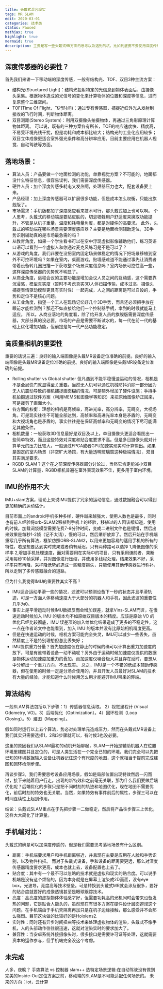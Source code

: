 ```yaml
---
title: 头戴式混合现实
tags: MR SLAM
edit: 2020-03-01
categories: 技术类
status: Paused
mathjax: true
highlight: true
mermaid: true
description: 主要是写一些头戴式MR方面的思考以及遇到的坑，比如到底要不要使用深度传感器，合适的落地场景，每个传感器选择和使用的注意项，解析SLAM算法在MR中的结构。另外和手机端MR做比较，最后预测未来MR的发展趋势
---
```


## 深度传感器的必要性？
首先我们来讲一下移动端的深度传感，一般有结构光、TOF、双目3种主流方案：
- 结构光(Structured Light)：结构光投射特定的光信息到物体表面后，由摄像头采集。根据物体造成的光信号的变化来计算物体的位置和深度等信息，进而复原整个三维空间。
- TOF(Time Of Flight，飞行时间)：通过专有传感器，捕捉近红外光从发射到接收的飞行时间，判断物体距离。
- 双目测距(Stereo System)：利用双摄像头拍摄物体，再通过三角形原理计算物体距离。
可以说，既有的三种方案各有所长，TOF的响应速度快、精度高，不易受环境光线干扰，但是功耗和成本都比较大；结构光的工业化应用较多；双目立体成像更适合室外强光条件和高分辨率应用，目前主要应用在机器人视觉、自动驾驶等方面。

## 落地场景：
- 算法人员：产品要做一个地面检测的功能，单靠视觉方案？不可能的，地面都没什么特征信息，很容易误判，我们需要深度传感器。
- 硬件人员：加个深度传感多耗电又发热啊，处理器压力也大，配套设备要上来。
- 产品经理：加上深度传感器可以扩展很多功能，但是成本怎么权衡，只能出旗舰版了。
- 市场需求：手机版都加了深度感应看来技术可行，那头戴式加上也可以啊。
个人思考，头戴式的移动端是要贴皮肤的，切忌牺牲用户舒适度来换取功能提升，不管是从机子重量，温度和耗电量角度，都是对硬件的高要求。
此外，头戴式的移动端在哪些场景需要深度感应器？主要是地面检测辅助定位，3D手势识别辅助真的是市场最急需的吗？
- 从教育角度，如果一个学生看书可以在空中浮现虚拟影像辅助他们，练习英语口语可以看到一个虚拟人和你通过麦克风练习是不是可以了？
- 从游戏的角度，我们非要在没把室内固定场景做稳定的情况下把场景移植到室外不可控环境吗？如果在室内，桌面游戏，贴墙感难道不能通过事先让消费者带着设备转几圈扫描一下获取整个场景深度信息吗？室内场景可控性高一些，这样深度传感器的优势就不明显了。
- 从商业角度，远程会议的主要功能是增加会议人员之间的互动感，这个需要靠沉浸感，模型真实度（暂时不考虑真实3D人体扫描传输，成本过高，摄像头捕捉表情驱动模型更具有实时性）一起完成，人之间的距离是可以自设的，手势和定位不是核心问题。
- 从工业角度，指望一个工人在现场记忆好几个3D手势，而且还必须把手放在眼前才能检测到？那还不如直接给他们一个控制器手柄，拿到的时候就能马上适应。
所以，从商业落地的角度看，除了给开发人员的旗舰版需要深度传感器，大部分真的没必要。市场的产品是需要不断试水的，每一代在前一代的基础上优化增加功能，但前提是每一代产品功能稳定。

## 高质量相机的重要性
重要的话说三遍：良好的输入端图像是头戴MR设备定位准确的前提。良好的输入端图像是头戴MR设备定位准确的前提。良好的输入端图像是头戴MR设备定位准确的前提。
- Rolling shutter vs Global shutter
但凡遇到不能平稳慢速运动的情况，相机是不是全局快门就显得至关重要。当然无人机可以通过机械防抖消除一部分因为无人机震动导致的相机捕捉画面糊的情况，可是额外增加了硬件设施；手持手机拍摄通过软件方案（利用MEMS和图像学等知识）来把原始图像矫正回来，可是裁剪了画面大小。
- 各方面的权衡：理想的相机是高帧率，高进光率，高分辨率，无畸变，大视场角。可是现实往往不可能全部达到，高帧率和高进光率本身是矛盾的，无畸变和大视场角也是矛盾的，事实往往是在保证高帧率和无畸变的情况下尽可能满足其他条件。
- 相机数量：一般获取3D信息最好是双目及以上，单目摄像头更适合看图出一些简单特效，而且这些特效对深度和贴合度要求不高。但是多目摄像头就对计算单元的压力比较大，一般通过FPGA或者GPU加速实现实时计算输出。如果是固定的室内场景（非空旷大场馆，有大量透明玻璃窗这种极端情况），双目其实满足要求。
- RGBD SLAM？这个在之前深度传感器部分讨论过，当然它肯定能减小双目SLAM的计算量，RGBD相机普遍在室外表现效果不佳，更多用于室内环境。
 
## IMU的作用不大
IMU+slam方案，理论上来说IMU提供了冗余的运动信息，通过数据融合可以得到更加精确的运动估计。

目前市面上的android手机多种多样，硬件越来越强大，使用人数也是最多，同时也有前人经验将orb-SLAM2移植到手机上的经验，移植过的人因该都知道，使用的时候，加载词袋模型需要花费7-8分钟时间，变成二进制文件也是缓慢，然后出来效果是每秒1-2帧（记不太请），慢的可以，然后果断放弃了。然后开始在手机端重写几乎所有算法，框架仿照ORB-SLAM2，以用来更加容易的适用手机的所有的特性，若是想要达到实时效果或者稍有延迟，只有两种路可以选择 1,降低图像的采样率 2,增加手机处理速度，面对需要用在实际中的项目，只有采用谦前者，果断采用每秒10帧采样，并对图像进行压缩，并使用多线程处理，结果效果不好，采样率只有再降，采样降低势必造成一些精度损失，只能使用其他传感器进行弥补，所以走到了多传感器融合的道路。

但为什么我觉得IMU的重要性其实不高？
- IMU适合运动平滑一些的情况，滤波可以预测设备下一秒的状态并且平滑轨迹，可是一方面人体移动速度大于大部分的机器人和手机，因此滤波的重要性几乎为0。
- 事实上是平滑运动时候IMU数据反而会增加误差，就拿Vins-SLAM而言，在慢速运动时候加入 IMU 的版本均不如原始双目版本的精度。应该是原始 VO 的优化已经比较彻底，IMU 误差项的加入给优化结果造成了更多的不稳定性。这一点在作者论文中也能看到，加入 IMU 的版本并没有比原始相机精度更高。
- 但是在快速运动的时候，相机方案可能完全失灵，IMU可以减少一些丢失，虽然精度上不是特别理想但总比丢失好；
- IMU提供重力分量？首先加速度仪在静止的时候的确可以计算出重力加速度的放下，可是有谁带着设备一动不动呢？另外由于运动时候加速度仪提供的数据是物体运动加速度加重力的叠加，而加速度仪噪音极大并且存在延时，要想从中分解出一个重力方向，不太现实。
总之，IMU是一个不错的低成本辅助传感器，但在使用的时候一定是分场合使用的，并且开发人员最好对SLAM的技术有大量的经验，才能知道什么时候用怎么用才能避开IMU带来的弊端。

## 算法结构
一般SLAM算法包括以下步骤：1）传感器信息读取。 2）视觉里程计 (Visual Odometry, VO)。3）后端优化（Optimization）。4）回环检测（Loop Closing）。5）建图（Mapping）。

假如同时运行以上五个算法，势必对处理单元造成压力，然而在头戴式MR设备上我们其实只需要选择1，2和3步骤就可以，有时候3也没必要。

这里的原因我们从SLAM最初的动机开始聊起，SLAM一开始是辅助机器人在位置环境里建图并且定位的，可是人类生活在一个完全已知的环境，我们完全可以先把已知的环境数据输入设备让机器记住这个有尺度的地图，这个就相当于提前完成建图和回环检测步骤。 

再谈步骤3，我们需要思考设备应用场景。假如是局部位置出现特效然后一闪而过，接下来随着用户行走，出现的新特效和之前毫无关联，那为什么我们要做后端优化呢？后端优化的步骤只是把不同时刻的轨迹和地图优化，现在地图不需要优化，前后时刻的特效也无关联。当然，如果特效有事件前后的属性，步骤三可以在时间连续性上起到作用。

结论：头戴式SLAM重点在于先把步骤一二做稳定，然后将产品往步骤三上优化，这样大大简化了计算量。

## 手机端对比：
头戴式的确是可以加深度传感的，但是我们需要思考落地场景有什么区别。
- 距离：手机端要求用户和手机距离够近，并且现在主要是应用在人脸和手势识别，以及物件扫描。 而对于头戴式设备，手和设备的距离要更远，那么对深度传感器精度要求更高，成本也就上去，设备配置也上去了。
- 贴合度：其中有一个最不可以忽略的技术就是虚拟和现实的贴合度。可以说手机端是没有这个烦恼的，因为本身就是在屏幕上渲染成2D画面，没有eye box，光波导，亮度高等技术壁垒。可是转换到头戴式MR就会涉及很多，要好的贴合度就要好的成像透镜甚至是眼球跟踪技术。
- 亮度：高亮度的虚拟物体体验感才好，但需要功耗高的光机同时会带来设备发热的问题，它是贴合人额头的，虽然现在有很多方案在硬件设计层面避规这个问题。在手机端由于手机壳隔离再加只是在机子边缘接触，那么感受并不会那么强烈。目前这块做的比较好的是Hololens2.
- 实时性：同时还有异步时间扭曲等技术来处理虚拟物体的渲染，头戴式不像手机，人的头部动作往往很迅速，这就对渲染实时的要求加大了。
- 兼容性：当安卓系统外接摄像头时，很多接口是需要许可证等处理，这就需要资本的运作参与，但手机端完全没这个考虑。

## 未完成
人多，夜晚？
手势算法 vs 控制器
slam++
选特定场景逻辑:在自动驾驶没有做到完美的Inside-Out定位方案之前，移动端的SLAM是不可能适配任何场景的。
未来的方向：iot，云计算